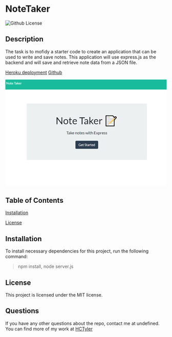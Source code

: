 # NoteTaker

![Github License](https://img.shields.io/badge/license-MIT-blue.svg)

## Description

The task is to mofidy a starter code to create an application that can be used to write and save notes. This application will use express.js as the backend and will save and retrieve note data from a JSON file.

[Heroku deployment](https://notetakerforbootcamp-app.herokuapp.com/)
[Github](https://github.com/HCTyler/NoteTaker)

![screenshot of the Note Taker application](./public/assets/media/Screenshot.png)

## Table of Contents

[Installation](#installation)

[License](#license)

## Installation

To install necessary dependencies for this project, run the following command:

>npm install, node server.js

## License

This project is licensed under the MIT license.

## Questions

If you have any other questions about the repo, contact me at undefined. You can find more of my work at [HCTyler](https://github.com/undefined)

